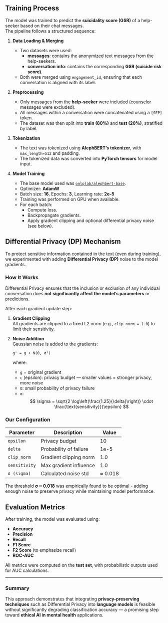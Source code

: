 ## Training Process

The model was trained to predict the **suicidality score (GSR)** of a help-seeker based on their chat messages.  
The pipeline follows a structured sequence:

1. **Data Loading & Merging**
   - Two datasets were used:
     - **messages**: contains the anonymized text messages from the help-seekers.
     - **conversation info**: contains the corresponding **GSR (suicide risk score)**.
   - Both were merged using `engagement_id`, ensuring that each conversation is aligned with its label.

2. **Preprocessing**
   - Only messages from the **help-seeker** were included (counselor messages were excluded).
   - All messages within a conversation were concatenated using a `[SEP]` token.
   - The dataset was then split into **train (80%)** and **test (20%)**, stratified by label.

3. **Tokenization**
   - The text was tokenized using **AlephBERT’s tokenizer**, with `max_length=512` and padding.
   - The tokenized data was converted into **PyTorch tensors** for model input.

4. **Model Training**
   - The base model used was [`onlplab/alephbert-base`](https://huggingface.co/onlplab/alephbert-base).
   - Optimizer: **AdamW**
   - Batch size: **16**, Epochs: **3**, Learning rate: **2e-5**
   - Training was performed on GPU when available.
   - For each batch:
     - Compute loss.
     - Backpropagate gradients.
     - Apply gradient clipping and optional differential privacy noise (see below).


## Differential Privacy (DP) Mechanism

To protect sensitive information contained in the text (even during training), we experimented with adding **Differential Privacy (DP)** noise to the model gradients.

### How It Works
Differential Privacy ensures that the inclusion or exclusion of any individual conversation does **not significantly affect the model’s parameters** or predictions.

After each gradient update step:
1. **Gradient Clipping**  
   All gradients are clipped to a fixed L2 norm (e.g., `clip_norm = 1.0`) to limit their sensitivity.
2. **Noise Addition**  
   Gaussian noise is added to the gradients:

   `g' = g + N(0, σ²)`

   where:  
   - `g` = original gradient  
   - `ε` (epsilon): privacy budget — smaller values = stronger privacy, more noise  
   - `δ`: small probability of privacy failure
   - `σ`: 
    $$
     \sigma = \sqrt{2 \log\left(\frac{1.25}{\delta}\right)} \cdot \frac{\text{sensitivity}}{\epsilon}
    $$  



### Our Configuration
| Parameter | Description | Value |
|------------|--------------|-------|
| `epsilon` | Privacy budget | 10 |
| `delta` | Probability of failure | 1e-5 |
| `clip_norm` | Gradient clipping norm | 1.0 |
| `sensitivity` | Max gradient influence | 1.0 |
| `σ (sigma)` | Calculated noise std | ≈ 0.018 |

The threshold **σ ≈ 0.018** was empirically found to be optimal - adding enough noise to preserve privacy while maintaining model performance.

## Evaluation Metrics

After training, the model was evaluated using:
- **Accuracy**
- **Precision**
- **Recall**
- **F1 Score**
- **F2 Score** (to emphasize recall)
- **ROC-AUC**

All metrics were computed on the **test set**, with probabilistic outputs used for AUC calculations.

---

### Summary
This approach demonstrates that integrating **privacy-preserving techniques** such as Differential Privacy into **language models** is feasible without significantly degrading classification accuracy — a promising step toward **ethical AI in mental health** applications.

